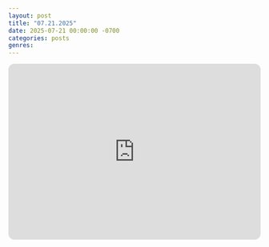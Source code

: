 ```yaml
---
layout: post
title: "07.21.2025"
date: 2025-07-21 00:00:00 -0700
categories: posts
genres:
---
```

<iframe style="border-radius:12px" src="https://open.spotify.com/embed/playlist/5bkssmiQqBMmTQ30elxZhm?utm_source=generator" width="100%" height="352" frameBorder="0" allowfullscreen="" allow="autoplay; clipboard-write; encrypted-media; fullscreen; picture-in-picture" loading="lazy"></iframe>